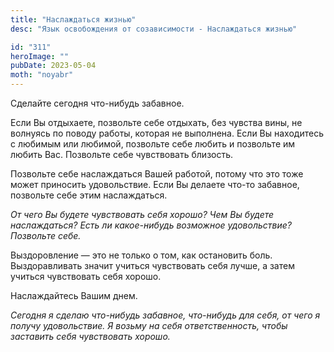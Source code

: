 ```yaml
---
title: "Наслаждаться жизнью"
desc: "Язык освобождения от созависимости - Наслаждаться жизнью"

id: "311"
heroImage: ""
pubDate: 2023-05-04
moth: "noyabr"
---
```


Сделайте сегодня что-нибудь забавное.

Если Вы отдыхаете, позвольте себе отдыхать, без чувства вины, не волнуясь по
поводу работы, которая не выполнена. Если Вы находитесь с любимым или любимой,
позвольте себе любить и позвольте им любить Вас. Позвольте себе чувствовать
близость.

Позвольте себе наслаждаться Вашей работой, потому что это тоже может приносить
удовольствие. Если Вы делаете что-то забавное, позвольте себе этим
наслаждаться.

_От чего Вы будете чувствовать себя хорошо? Чем Вы будете наслаждаться? Есть
ли какое-нибудь возможное_ _удовольствие? Позвольте себе._

Выздоровление — это не только о том, как остановить боль. Выздоравливать
значит учиться чувствовать себя лучше, а затем учиться чувствовать себя
хорошо.

Наслаждайтесь Вашим днем.

_Сегодня_ _я_ _сделаю_ _что-нибудь_ _забавное,_ _что-нибудь_ _для_ _себя,_
_от_ _чего_ _я_ _получу_ _удовольствие._ _Я_ _возьму_ _на_ _себя_
_ответственность,_ _чтобы_ _заставить_ _себя_ _чувствовать_ _хорошо._
